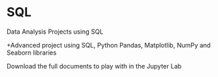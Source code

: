 # SQL

Data Analysis Projects using SQL

+Advanced project using SQL, Python Pandas, Matplotlib, NumPy and Seaborn libraries

Download the full documents to play with in the Jupyter Lab
